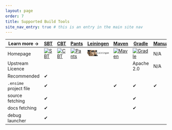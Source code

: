 ```yaml
---
layout: page
order: 7
title: Supported Build Tools
site_nav_entry: true # this is an entry in the main site nav
---
```


| Learn more → | [SBT](/build_tools/sbt/) | [CBT](/build_tools/cbt/) | [Pants](/build_tools/pants/) | [Leiningen](/build_tools/lein/) | [Maven](/build_tools/maven/) | [Gradle](/build_tools/gradle/) | [Manual](/build_tools/manual/) |
|---------------|--------------------------|--------------------------|-----------------------------|---------------------------------|------------------------------|--------------------------------|--------------------------------|
| Homepage | [![SBT](http://www.scala-sbt.org/assets/typesafe_sbt_svg.svg)](http://www.scala-sbt.org) | [![CBT]()](https://github.com/cvogt/cbt) | [![Pants](https://pantsbuild.github.io/logo.ico)](https://pantsbuild.github.io/) | [![Leiningen](/public/ensime-leiningen-logo.png)](http://leiningen.org/) | [![Maven](https://maven.apache.org/images/maven-logo-black-on-white.png)](https://maven.apache.org/) | [![Gradle](http://gradle.wpengine.netdna-cdn.com/wp-content/uploads/2015/10/gradle-logo-horizontal2.svg)](http://gradle.org/) | N/A |
| Upstream Licence            |   |   |   |   |   | Apache 2.0 | N/A |
| Recommended                 | ✔ |   |   |   |   |   |   |
| `.ensime` project file      | ✔ |   |   |   | ✔ | ✔ | ✔ |
| source fetching             | ✔ |   |   |   |   | ✔ |   |
| docs fetching               | ✔ |   |   |   |   | ✔ |   |
| debug launcher              | ✔ |   |   |   |   |   |   |
